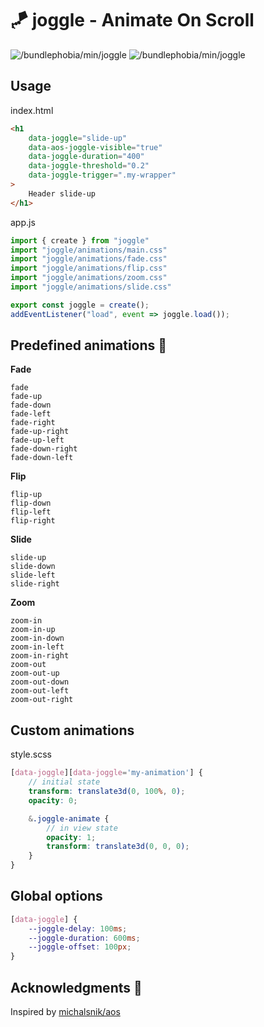 
# 🪁 joggle - Animate On Scroll

<img src="https://badgen.net/bundlephobia/min/joggle" alt="/bundlephobia/min/joggle"> 
<img src="https://badgen.net/bundlephobia/minzip/joggle" alt="/bundlephobia/min/joggle"> 

## Usage
index.html
```html
<h1  
    data-joggle="slide-up" 
    data-aos-joggle-visible="true" 
    data-joggle-duration="400" 
    data-joggle-threshold="0.2" 
    data-joggle-trigger=".my-wrapper" 
>
    Header slide-up
</h1>
```

app.js
```ts
import { create } from "joggle"
import "joggle/animations/main.css"
import "joggle/animations/fade.css"
import "joggle/animations/flip.css"
import "joggle/animations/zoom.css"
import "joggle/animations/slide.css"

export const joggle = create();
addEventListener("load", event => joggle.load());
```

## Predefined animations 🦄

**Fade**
```
fade
fade-up
fade-down
fade-left
fade-right
fade-up-right
fade-up-left
fade-down-right
fade-down-left
```
**Flip**
```
flip-up
flip-down
flip-left
flip-right
```
**Slide**
```
slide-up
slide-down
slide-left
slide-right
```
**Zoom**
```
zoom-in
zoom-in-up
zoom-in-down
zoom-in-left
zoom-in-right
zoom-out
zoom-out-up
zoom-out-down
zoom-out-left
zoom-out-right
```

## Custom animations

style.scss
```scss
[data-joggle][data-joggle='my-animation'] {
    // initial state
    transform: translate3d(0, 100%, 0);
    opacity: 0;

    &.joggle-animate {
        // in view state
        opacity: 1;
        transform: translate3d(0, 0, 0);
    }
}
```

## Global options

```scss
[data-joggle] {
    --joggle-delay: 100ms;
    --joggle-duration: 600ms;
    --joggle-offset: 100px;
}
```

## Acknowledgments 💌

Inspired by [michalsnik/aos](https://github.com/michalsnik/aos/tree/v2)